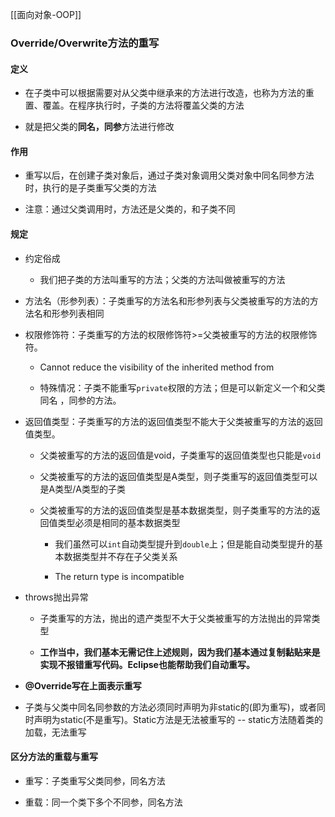 [[面向对象-OOP]]
### Override/Overwrite方法的重写

#### 定义

-   在子类中可以根据需要对从父类中继承来的方法进行改造，也称为方法的重置、覆盖。在程序执行时，子类的方法将覆盖父类的方法
    
-   就是把父类的**同名，同参**方法进行修改
    

#### 作用

-   重写以后，在创建子类对象后，通过子类对象调用父类对象中同名同参方法时，执行的是子类重写父类的方法
    
-   注意：通过父类调用时，方法还是父类的，和子类不同
    

#### 规定

-   约定俗成
    
    -   我们把子类的方法叫重写的方法；父类的方法叫做被重写的方法
        
-   方法名（形参列表）：子类重写的方法名和形参列表与父类被重写的方法的方法名和形参列表相同
    
-   权限修饰符：子类重写的方法的权限修饰符>=父类被重写的方法的权限修饰符。
    
    -   Cannot reduce the visibility of the inherited method from 
        
    -   特殊情况：子类不能重写`private`权限的方法；但是可以新定义一个和父类同名 ，同参的方法。
        
-   返回值类型：子类重写的方法的返回值类型不能大于父类被重写的方法的返回值类型。
    
    -   父类被重写的方法的返回值是void，子类重写的返回值类型也只能是`void`
        
    -   父类被重写的方法的返回值类型是A类型，则子类重写的返回值类型可以是A类型/A类型的子类
        
    -   父类被重写的方法的返回值类型是基本数据类型，则子类重写的方法的返回值类型必须是相同的基本数据类型
        
        -   我们虽然可以`int`自动类型提升到`double`上；但是能自动类型提升的基本数据类型并不存在子父类关系
            
        -   The return type is incompatible
            
-   throws抛出异常
    
    -   子类重写的方法，抛出的遗产类型不大于父类被重写的方法抛出的异常类型
        
    -   **工作当中，我们基本无需记住上述规则，因为我们基本通过复制黏贴来是实现不报错重写代码。Eclipse也能帮助我们自动重写。**
        
-   **@Override写在上面表示重写**
    
-   子类与父类中同名同参数的方法必须同时声明为非static的(即为重写)，或者同时声明为static(不是重写)。Static方法是无法被重写的 -- static方法随着类的加载，无法重写
    

#### 区分方法的重载与重写

-   重写：子类重写父类同参，同名方法
    
-   重载：同一个类下多个不同参，同名方法